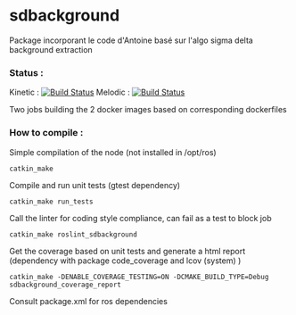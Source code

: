 # sdbackground

Package incorporant le code d'Antoine basé sur l'algo sigma delta background extraction

### Status :

Kinetic : [![Build Status](http://jenkins-u2is.ensta.fr:8080/buildStatus/icon?job=docker+sdbg+kinetic)](http://jenkins-u2is.ensta.fr:8080/view/sdbg/job/docker%20sdbg%20kinetic/)
Melodic : [![Build Status](http://jenkins-u2is.ensta.fr:8080/buildStatus/icon?job=docker+sdbg+melodic)](http://jenkins-u2is.ensta.fr:8080/view/sdbg/job/docker%20sdbg%20melodic/)

Two jobs building the 2 docker images based on corresponding dockerfiles

### How to compile :

Simple compilation of the node (not installed in /opt/ros)

`catkin_make` 

Compile and run unit tests (gtest dependency)

`catkin_make run_tests`

Call the linter for coding style compliance, can fail as a test to block job

`catkin_make roslint_sdbackground`

Get the coverage based on unit tests and generate a html report (dependency with package code_coverage and lcov (system) )

`catkin_make -DENABLE_COVERAGE_TESTING=ON -DCMAKE_BUILD_TYPE=Debug sdbackground_coverage_report`

Consult package.xml for ros dependencies




